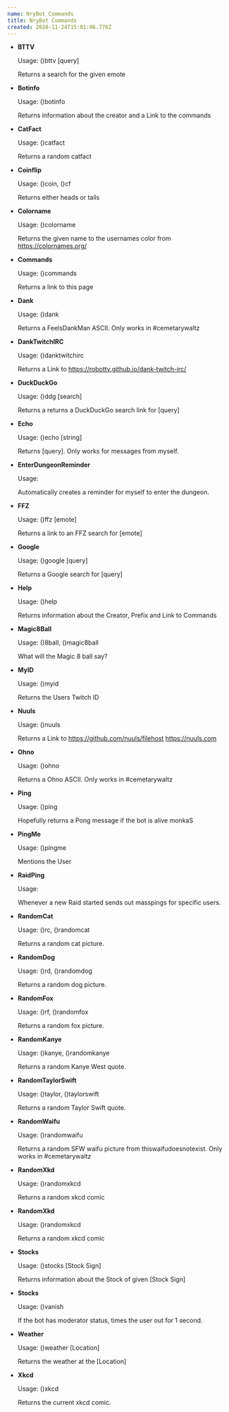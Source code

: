 ```yaml
---
name: NryBot Commands
title: NryBot Commands
created: 2020-11-24T15:01:06.776Z
---
```

* **BTTV**

  Usage: ()bttv \[query]

  Returns a search for the given emote
* **Botinfo**

  Usage: ()botinfo

  Returns information about the creator and a Link to the commands
* **CatFact**

  Usage: ()catfact

  Returns a random catfact
* **Coinflip**

  Usage: ()coin, ()cf

  Returns either heads or tails
* **Colorname**

  Usage: ()colorname

  Returns the given name to the usernames color from https://colornames.org/
* **Commands**

  Usage: ()commands

  Returns a link to this page
* **Dank**

  Usage: ()dank

  Returns a FeelsDankMan ASCII. Only works in #cemetarywaltz
* **DankTwitchIRC**

  Usage: ()danktwitchirc

  Returns a Link to https://robotty.github.io/dank-twitch-irc/
* **DuckDuckGo**

  Usage: ()ddg [search]

  Returns a returns a DuckDuckGo search link for [query]
* **Echo**

  Usage: ()echo [string]

  Returns [query]. Only works for messages from myself.
* **EnterDungeonReminder**

  Usage:

  Automatically creates a reminder for myself to enter the dungeon.
* **FFZ**

  Usage: ()ffz [emote]

  Returns a link to an FFZ search for [emote]
* **Google**

  Usage: ()google [query]

  Returns a Google search for [query]
* **Help**

  Usage: ()help

  Returns information about the Creator, Prefix and Link to Commands
* **Magic8Ball**

  Usage: ()8ball, ()magic8ball

  What will the Magic 8 ball say?
* **MyID**

  Usage: ()myid

  Returns the Users Twitch ID
* **Nuuls**

  Usage: ()nuuls

  Returns a Link to https://github.com/nuuls/filehost https://nuuls.com
* **Ohno**

  Usage: ()ohno

  Returns a Ohno ASCII. Only works in #cemetarywaltz
* **Ping**

  Usage: ()ping

  Hopefully returns a Pong message if the bot is alive monkaS
* **PingMe**

  Usage: ()pingme

  Mentions the User
* **RaidPing**

  Usage:

  Whenever a new Raid started sends out masspings for specific users.
* **RandomCat**

  Usage: ()rc, ()randomcat

  Returns a random cat picture.
* **RandomDog**

  Usage: ()rd, ()randomdog

  Returns a random dog picture.
* **RandomFox**

  Usage: ()rf, ()randomfox

  Returns a random fox picture.
* **RandomKanye**

  Usage: ()kanye, ()randomkanye

  Returns a random Kanye West quote.
* **RandomTaylorSwift**

  Usage: ()taylor, ()taylorswift

  Returns a random Taylor Swift quote.
* **RandomWaifu**

  Usage: ()randomwaifu

  Returns a random SFW waifu picture from thiswaifudoesnotexist. Only works in #cemetarywaltz
* **RandomXkd**

  Usage: ()randomxkcd

  Returns a random xkcd comic
* **RandomXkd**

  Usage: ()randomxkcd

  Returns a random xkcd comic
* **Stocks**

  Usage: ()stocks [Stock Sign]

  Returns information about the Stock of given [Stock Sign]
* **Stocks**

  Usage: ()vanish

  If the bot has moderator status, times the user out for 1 second.
* **Weather**

  Usage: ()weather [Location]

  Returns the weather at the [Location]
* **Xkcd**

  Usage: ()xkcd 

  Returns the current xkcd comic.


